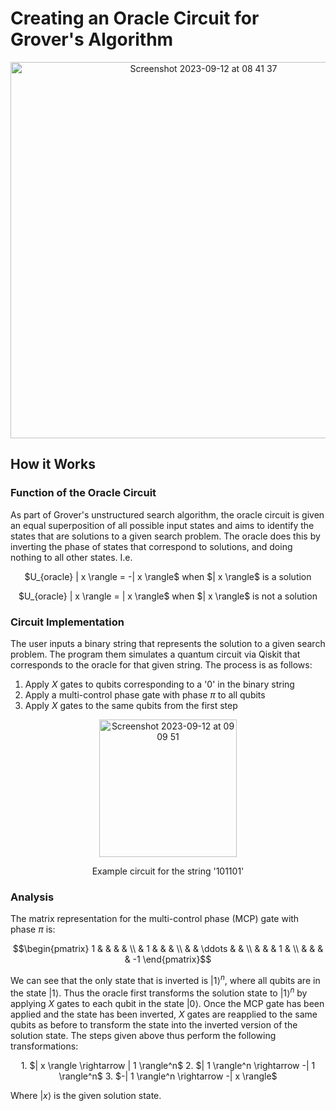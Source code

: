 # Creating an Oracle Circuit for Grover's Algorithm
<p align="center">
  <img width="602" alt="Screenshot 2023-09-12 at 08 41 37" src="https://github.com/matt-jung/oracle-for-grovers-algorithm/assets/133035195/6b601b13-9a38-43e6-bd98-5952cd7c5f37">
</p>

## How it Works
### Function of the Oracle Circuit
As part of Grover's unstructured search algorithm, the oracle circuit is given an equal superposition of all possible input states and aims to identify the states that are solutions to a given search problem. The oracle does this by inverting the phase of states that correspond to solutions, and doing nothing to all other states. I.e.

<p align="center">
  $U_{oracle} | x \rangle = -| x \rangle$ when $| x \rangle$ is a solution
</p>
<p align="center">
  $U_{oracle} | x \rangle = | x \rangle$ when $| x \rangle$ is not a solution
</p>

### Circuit Implementation
The user inputs a binary string that represents the solution to a given search problem. The program them simulates a quantum circuit via Qiskit that corresponds to the oracle for that given string. The process is as follows:

1. Apply $X$ gates to qubits corresponding to a '0' in the binary string
2. Apply a multi-control phase gate with phase $\pi$ to all qubits
3. Apply $X$ gates to the same qubits from the first step
  
<p align="center">
  <img width="220" alt="Screenshot 2023-09-12 at 09 09 51" src="https://github.com/matt-jung/oracle-for-grovers-algorithm/assets/133035195/5fe3b58c-9207-4fc1-bc57-e36518eda148">
</p>
<p align="center">
  Example circuit for the string '101101'
</p>

### Analysis
The matrix representation for the multi-control phase (MCP) gate with phase $\pi$ is:

```math
\begin{pmatrix}
1 &  &  &  &  \\
 & 1 &  &  &  \\
 &  & \ddots &  &  \\
 &  &  & 1 &  \\
 &  &  &  & -1 
\end{pmatrix}
```

We can see that the only state that is inverted is  $| 1 \rangle^n$, where all qubits are in the state $| 1 \rangle$. Thus the oracle first transforms the solution state to $| 1 \rangle^n$ by applying $X$ gates to each qubit in the state $| 0 \rangle$. Once the MCP gate has been applied and the state has been inverted, $X$ gates are reapplied to the same qubits as before to transform the state into the inverted version of the solution state. The steps given above thus perform the following transformations:

<p align="center">
  1. $| x \rangle \rightarrow | 1 \rangle^n$
  2. $| 1 \rangle^n \rightarrow -| 1 \rangle^n$
  3. $-| 1 \rangle^n \rightarrow -| x \rangle$
</p>

Where $| x \rangle$ is the given solution state.
